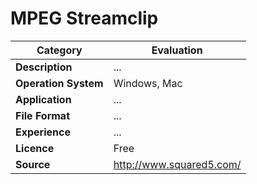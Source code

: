 # MPEG Streamclip

| Category | Evaluation |
| --- | --- |
| **Description**  | ... |
| **Operation System**  | Windows, Mac |
| **Application**  | ... |
| **File Format** | ... |
| **Experience** | ... |
| **Licence** | Free |
| **Source** | 	http://www.squared5.com/ |
